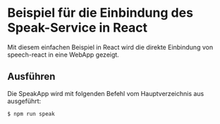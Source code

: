 # Beispiel für die Einbindung des Speak-Service in React

Mit diesem einfachen Beispiel in React wird die direkte Einbindung von speech-react in eine WebApp gezeigt.


## Ausführen

Die SpeakApp wird mit folgenden Befehl vom Hauptverzeichnis aus ausgeführt:

    $ npm run speak

